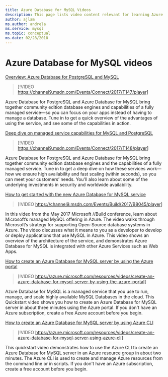 ```yaml
---
title: Azure Database for MySQL Videos
description: This page lists video content relevant for learning Azure Database for MySQL, Microsoft’s managed MySQL offering in Azure.
author: ajlam
ms.author: andrela
ms.service: mysql
ms.topic: conceptual
ms.date: 02/28/2018
---
```

# Azure Database for MySQL videos

[Overview: Azure Database for PostgreSQL and MySQL](https://channel9.msdn.com/Events/Connect/2017/T147)

>[!VIDEO https://channel9.msdn.com/Events/Connect/2017/T147/player]

Azure Database for PostgreSQL and Azure Database for MySQL bring together community edition database engines and capabilities of a fully managed service—so you can focus on your apps instead of having to manage a database. Tune in to get a quick overview of the advantages of using the service, and see some of the capabilities in action.

[Deep dive on managed service capabilities for MySQL and PostgreSQL](https://channel9.msdn.com/Events/Connect/2017/T148)

>[!VIDEO https://channel9.msdn.com/Events/Connect/2017/T148/player]

Azure Database for PostgreSQL and Azure Database for MySQL bring together community edition database engines and the capabilities of a fully managed service. Tune in to get a deep dive on how these services work—how we ensure high availability and fast scaling (within seconds), so you can meet your customers’ needs. You'll also learn about some of the underlying investments in security and worldwide availability.

[How to get started with the new Azure Database for MySQL service](https://channel9.msdn.com/events/Build/2017/B8045)

>[!VIDEO https://channel9.msdn.com/Events/Build/2017/B8045/player]

In this video from the May 2017 Microsoft //Build conference, learn about Microsoft’s managed MySQL offering in Azure. The video walks through Microsoft’s strategy for supporting Open-Source database systems in Azure. The video discusses what it means to you as a developer to develop or deploy applications that use MySQL in Azure. This video shows an overview of the architecture of the service, and demonstrates Azure Database for MySQL is integrated with other Azure Services such as Web Apps.

[How to create an Azure Database for MySQL server by using the Azure portal](https://docs.microsoft.com/azure/mysql/quickstart-create-mysql-server-database-using-azure-portal)

>[!VIDEO https://azure.microsoft.com/resources/videos/create-an-azure-database-for-mysql-server-by-using-the-azure-portal]

Azure Database for MySQL is a managed service that you use to run, manage, and scale highly available MySQL Databases in the cloud. This Quickstart video shows you how to create an Azure Database for MySQL server in about three minutes using the Azure portal. If you don't have an Azure subscription, create a free Azure account before you begin.

[How to create an Azure Database for MySQL server by using Azure CLI](https://docs.microsoft.com/azure/mysql/quickstart-create-mysql-server-database-using-azure-cli)

>[!VIDEO https://azure.microsoft.com/resources/videos/create-an-azure-database-for-mysql-server-using-azure-cli]

This quickstart video demonstrates how to use the Azure CLI to create an Azure Database for MySQL server in an Azure resource group in about two minutes. The Azure CLI is used to create and manage Azure resources from the command line or in scripts. If you don't have an Azure subscription, create a free account before you begin.
